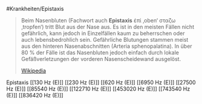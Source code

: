 #Krankheiten/Epistaxis
> Beim Nasenbluten (Fachwort auch **Epistaxis** ἐπί ‚oben‘ σταζω ‚tropfen‘) tritt Blut aus der Nase aus. Es ist in den meisten Fällen nicht gefährlich, kann jedoch in Einzelfällen kaum zu beherrschen oder auch  lebensbedrohlich sein. Gefährliche Blutungen stammen meist aus den hinteren Nasenabschnitten (Arteria sphenopalatina). In über 80 % der Fälle ist das Nasenbluten jedoch einfach durch lokale Gefäßverletzungen der vorderen Nasenscheidewand ausgelöst.
>
> [Wikipedia](https://de.wikipedia.org/wiki/Nasenbluten)

Epistaxis
[[130 Hz (E)]]
[[230 Hz (E)]]
[[620 Hz (E)]]
[[6950 Hz (E)]]
[[27500 Hz (E)]]
[[85540 Hz (E)]]
[[122710 Hz (E)]]
[[453020 Hz (E)]]
[[743540 Hz (E)]]
[[836420 Hz (E)]]